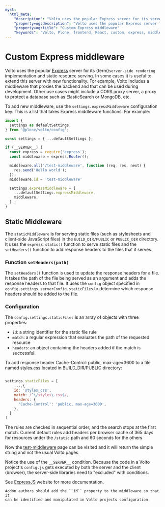 ```yaml
---
myst:
  html_meta:
    "description": "Volto uses the popular Express server for its server-side rendering implementation and static resource serving."
    "property=og:description": "Volto uses the popular Express server for its server-side rendering implementation and static resource serving."
    "property=og:title": "Custom Express middleware"
    "keywords": "Volto, Plone, frontend, React, custom, express, middleware"
---
```


# Custom Express middleware

Volto uses the popular [Express](https://expressjs.com/) server for its
{term}`server-side rendering` implementation and static resource serving.  In some
cases it is useful to extend this server with new functionality. For example,
Volto includes a middleware that proxies the backend and that can be used
during development. Other use cases might include a CORS proxy server, a proxy
to protect a database such as ElasticSearch or MongoDB, etc.

To add new middleware, use the ``settings.expressMiddleware`` configuration
key. This is a list that takes Express middleware functions.  For example:

```js
import {
  settings as defaultSettings,
} from '@plone/volto/config';

const settings = { ...defaultSettings };

if (__SERVER__) {
  const express = require('express');
  const middleware = express.Router();

  middleware.all('/test-middleware', function (req, res, next) {
    res.send('Hello world');
  });
  middleware.id = 'test-middleware'

  settings.expressMiddleware = [
    ...defaultSettings.expressMiddleware,
    middleware,
  ] ;
}
```

## Static Middleware

The `staticMiddleware` is for serving static files (such as stylesheets and client-side JavaScript files) in the `BUILD_DIR/PUBLIC` or `PUBLIC_DIR` directory. It uses the `express.static()` function to serve static files and the `setHeaders()` function to add response headers to the files that it serves.

### Function `setHeaders(path)`

The `setHeaders()` function is used to update the response headers for a file. It takes the path of the file being served as an argument and adds the response headers to that file. It uses the `config` object specified in `config.settings.serverConfig.staticFiles` to determine which response headers should be added to the file.

### Configuration

The `config.settings.staticFiles` is an array of objects with three properties:

- `id`: a string identifier for the static file rule
- `match`: a regular expression that evaluates the path of the requested resource
- `headers`: an object containing the headers added if the match is successful.

To add response header Cache-Control: public, max-age=3600 to a file named styles.css located in BUILD_DIR/PUBLIC directory:

```js

settings.staticFiles = [
    ...,{
    id: 'styles_css',
    match: /^\/styles\.css$/,
    headers: {
      'Cache-Control': 'public, max-age=3600',
    },
  }
]

```

The rules are checked in sequential order, and the search stops at the first match.
Current default rules add headers per browser cache of 365 days for resources under the `/static` path and 60 seconds for the others

Now the [test-middleware](http://localhost:3000/test-middleware) page can be
visited and it will return the simple string and not the usual Volto pages.

Notice the use of the ``__SERVER__`` condition. Because the code in a Volto
project's ``config.js`` gets executed by both the server and the client
(browser), the server-side libraries need to "excluded" with conditions.

See [ExpressJS](https://expressjs.com/) website for more documentation.

```{note}
Addon authors should add the ``id`` property to the middleware so that it
can be identified and manipulated in Volto projects configuration.
```
